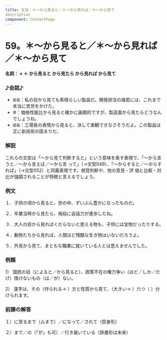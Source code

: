 ```yaml
---
title: 文法：＊～から見ると／＊～から見れば／＊～から見て
description
component: ContentPage
---
```



# 59。＊～から見ると／＊～から見れば／＊～から見て
#### 名詞： × ＋ から見ると から見たら から見れば から見て
### ♪会話♪
- `部長`：私の目から見ても素晴らしい製品だ。開発担当の諸君には、これまで本当に苦労をかけた。
- `李`：価格性能比から見ると確かに画期的ですが、製造面から見たらどうなんでしょうね。
- `部長`：工場長の表情から見ると、決して楽観できなさそうだよ。この製品は正に新技術の固まりだ。
### 解説
これらの文型は「～から見て判断すると」という意味を表す表現で、「～から言うと／～から言えば／～から言 って」（→文型049）、「～からすると／～からすれば」（→文型052）と同義表現です。視覚判断や、他の意見・評 価と比較・対比が強調されることが特徴と言えるでしょう。
### 例文
１．子供の頃から見ると、世の中、ずいぶん豊かになったものだ。

２．卒業当時から見たら、格段に会話力が進歩したね。

３．大人の目から見ればくだらないと思える物も、子供には宝物だったりする。

４．動物たちから見れば、人間ほど残酷な生き物はいないだろうよ。

５．外見から見て、まともな職業に就いている人とは思えませんでした。
### 例題
1） 国民の目（によると／から見ると）、政策不在の権力争い（ほど／しか／だけ）情けないもの（は／が）ない。

2） 漢字は、その（作られる→ ）方と性質から見て、（大きい→ ）六つ（ ）分けられます。
### 前課の解答
１）に至るまで（△まで）／になって／されて（受身形）

２）まで／の（「が」も可）／行き届いている（辞書形は未来）
